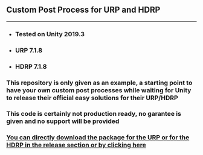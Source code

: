 
## Custom Post Process for URP and HDRP

----------

* ### Tested on Unity 2019.3
* ### URP 7.1.8
* ### HDRP 7.1.8

### This repository is only given as an example, a starting point to have your own custom post processes while waiting for Unity to release their official easy solutions for their URP/HDRP
### This code is certainly not production ready, no garantee is given and no support will be provided
### [You can directly download the package for the URP or for the HDRP in the release section or by clicking here](https://github.com/raphael-ernaelsten/CustomPostProcess-URP-HDRP/releases)
